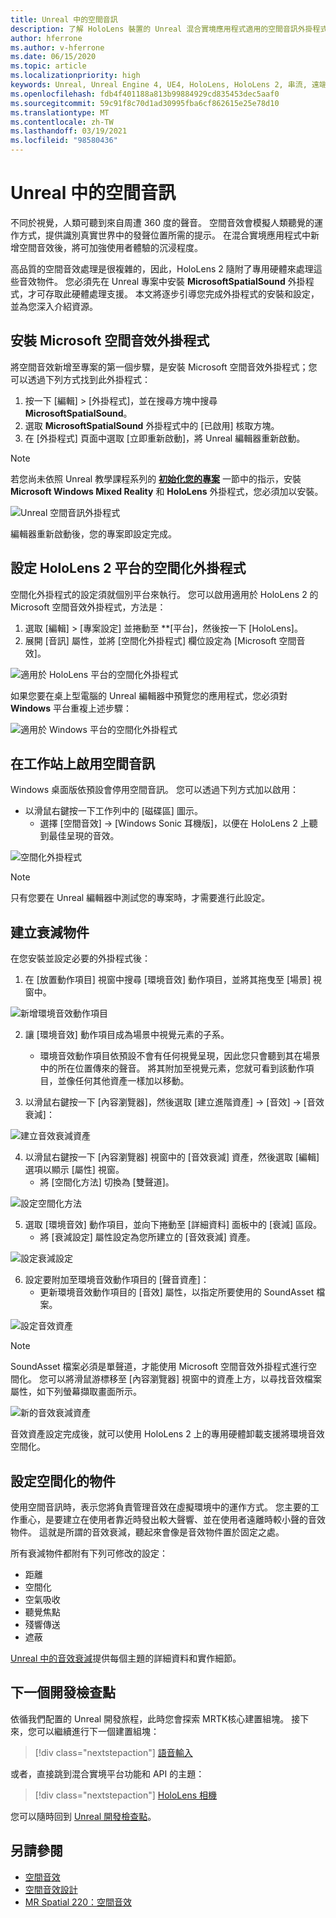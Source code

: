```yaml
---
title: Unreal 中的空間音訊
description: 了解 HoloLens 裝置的 Unreal 混合實境應用程式適用的空間音訊外掛程式細節。
author: hferrone
ms.author: v-hferrone
ms.date: 06/15/2020
ms.topic: article
ms.localizationpriority: high
keywords: Unreal, Unreal Engine 4, UE4, HoloLens, HoloLens 2, 串流, 遠端, 混合實境, 開發, 開始使用, 功能, 新專案, 模擬器, 文件, 指南, 功能, 全像投影, 遊戲開發, 混合實境頭戴式裝置, windows 混合實境頭戴式裝置, 虛擬實境頭戴式裝置, 空間音訊
ms.openlocfilehash: fdb4f401188a813b99884929cd835453dec5aaf0
ms.sourcegitcommit: 59c91f8c70d1ad30995fba6cf862615e25e78d10
ms.translationtype: MT
ms.contentlocale: zh-TW
ms.lasthandoff: 03/19/2021
ms.locfileid: "98580436"
---
```

# <a name="spatial-audio-in-unreal"></a>Unreal 中的空間音訊

不同於視覺，人類可聽到來自周遭 360 度的聲音。 空間音效會模擬人類聽覺的運作方式，提供識別真實世界中的發聲位置所需的提示。 在混合實境應用程式中新增空間音效後，將可加強使用者體驗的沉浸程度。  

高品質的空間音效處理是很複雜的，因此，HoloLens 2 隨附了專用硬體來處理這些音效物件。  您必須先在 Unreal 專案中安裝 **MicrosoftSpatialSound** 外掛程式，才可存取此硬體處理支援。 本文將逐步引導您完成外掛程式的安裝和設定，並為您深入介紹資源。

## <a name="installing-the-microsoft-spatial-sound-plugin"></a>安裝 Microsoft 空間音效外掛程式

將空間音效新增至專案的第一個步驟，是安裝 Microsoft 空間音效外掛程式；您可以透過下列方式找到此外掛程式：

1. 按一下 [編輯] > [外掛程式]，並在搜尋方塊中搜尋 **MicrosoftSpatialSound**。
2. 選取 **MicrosoftSpatialSound** 外掛程式中的 [已啟用] 核取方塊。
3. 在 [外掛程式] 頁面中選取 [立即重新啟動]，將 Unreal 編輯器重新啟動。

> [!NOTE]
> 若您尚未依照 Unreal 教學課程系列的 **[初始化您的專案](tutorials/unreal-uxt-ch2.md)** 一節中的指示，安裝 **Microsoft Windows Mixed Reality** 和 **HoloLens** 外掛程式，您必須加以安裝。

![Unreal 空間音訊外掛程式](images/unreal-spatial-audio-img-01.png)

編輯器重新啟動後，您的專案即設定完成。

## <a name="setting-the-spatialization-plugin-for-hololens-2-platform"></a>設定 HoloLens 2 平台的空間化外掛程式

空間化外掛程式的設定須就個別平台來執行。  您可以啟用適用於 HoloLens 2 的 Microsoft 空間音效外掛程式，方法是：
1. 選取 [編輯] > [專案設定] 並捲動至 **[平台]，然後按一下 [HoloLens]。
2. 展開 [音訊] 屬性，並將 [空間化外掛程式] 欄位設定為 [Microsoft 空間音效]。

![適用於 HoloLens 平台的空間化外掛程式](images/unreal-spatial-audio-img-02.png)

如果您要在桌上型電腦的 Unreal 編輯器中預覽您的應用程式，您必須對 **Windows** 平台重複上述步驟：

![適用於 Windows 平台的空間化外掛程式](images/unreal-spatial-audio-img-05.png)

## <a name="enabling-spatial-audio-on-your-workstation"></a>在工作站上啟用空間音訊

Windows 桌面版依預設會停用空間音訊。 您可以透過下列方式加以啟用：
* 以滑鼠右鍵按一下工作列中的 [磁碟區] 圖示。
    + 選擇 [空間音效] -> [Windows Sonic 耳機版]，以便在 HoloLens 2 上聽到最佳呈現的音效。

![空間化外掛程式](images/unreal-spatial-audio-img-04.png)

> [!NOTE]
>只有您要在 Unreal 編輯器中測試您的專案時，才需要進行此設定。

## <a name="creating-attenuation-objects"></a>建立衰減物件

在您安裝並設定必要的外掛程式後：
1. 在 [放置動作項目] 視窗中搜尋 [環境音效] 動作項目，並將其拖曳至 [場景] 視窗中。

![新增環境音效動作項目](images/unreal-spatial-audio-img-07.png)

2. 讓 [環境音效] 動作項目成為場景中視覺元素的子系。
    * 環境音效動作項目依預設不會有任何視覺呈現，因此您只會聽到其在場景中的所在位置傳來的聲音。 將其附加至視覺元素，您就可看到該動作項目，並像任何其他資產一樣加以移動。

3.  以滑鼠右鍵按一下 [內容瀏覽器]，然後選取 [建立進階資產] -> [音效] -> [音效衰減]：

![建立音效衰減資產](images/unreal-spatial-audio-img-06.png)

4. 以滑鼠右鍵按一下 [內容瀏覽器] 視窗中的 [音效衰減] 資產，然後選取 [編輯] 選項以顯示 [屬性] 視窗。
    * 將 [空間化方法] 切換為 [雙聲道]。

![設定空間化方法](images/unreal-spatial-audio-img-03.png)

5. 選取 [環境音效] 動作項目，並向下捲動至 [詳細資料] 面板中的 [衰減] 區段。
    * 將 [衰減設定] 屬性設定為您所建立的 [音效衰減] 資產。

![設定衰減設定](images/unreal-spatial-audio-img-08.png)

6. 設定要附加至環境音效動作項目的 [聲音資產]：
    * 更新環境音效動作項目的 [音效] 屬性，以指定所要使用的 SoundAsset 檔案。

![設定音效資產](images/unreal-spatial-audio-img-09.png)

> [!NOTE]
> SoundAsset 檔案必須是單聲道，才能使用 Microsoft 空間音效外掛程式進行空間化。 您可以將滑鼠游標移至 [內容瀏覽器] 視窗中的資產上方，以尋找音效檔案屬性，如下列螢幕擷取畫面所示。

![新的音效衰減資產](images/unreal-spatial-audio-img-10.png)

音效資產設定完成後，就可以使用 HoloLens 2 上的專用硬體卸載支援將環境音效空間化。

## <a name="configuring-objects-for-spatialization"></a>設定空間化的物件

使用空間音訊時，表示您將負責管理音效在虛擬環境中的運作方式。 您主要的工作重心，是要建立在使用者靠近時發出較大聲響、並在使用者遠離時較小聲的音效物件。 這就是所謂的音效衰減，聽起來會像是音效物件置於固定之處。

所有衰減物件都附有下列可修改的設定：
* 距離
* 空間化
* 空氣吸收
* 聽覺焦點
* 殘響傳送
* 遮蔽

[Unreal 中的音效衰減](https://docs.unrealengine.com/Engine/Audio/DistanceModelAttenuation/index.html)提供每個主題的詳細資料和實作細節。

## <a name="next-development-checkpoint"></a>下一個開發檢查點

依循我們配置的 Unreal 開發旅程，此時您會探索 MRTK核心建置組塊。 接下來，您可以繼續進行下一個建置組塊：

> [!div class="nextstepaction"]
> [語音輸入](unreal-voice-input.md)

或者，直接跳到混合實境平台功能和 API 的主題：

> [!div class="nextstepaction"]
> [HoloLens 相機](unreal-hololens-camera.md)

您可以隨時回到 [Unreal 開發檢查點](unreal-development-overview.md#2-core-building-blocks)。


## <a name="see-also"></a>另請參閱
* [空間音效](/windows/mixed-reality/spatial-sound)
* [空間音效設計](/windows/mixed-reality/spatial-sound-design)
* [MR Spatial 220：空間音效](/windows/mixed-reality/holograms-220)